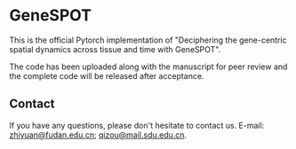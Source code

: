 # GeneSPOT
This is the official Pytorch implementation of "Deciphering the gene-centric spatial dynamics across tissue and time with GeneSPOT".

The code has been uploaded along with the manuscript for peer review and the complete code will be released after acceptance.

## Contact
If you have any questions, please don't hesitate to contact us. E-mail: [zhiyuan@fudan.edu.cn](mailto:zhiyuan@fudan.edu.cn); [qizou@mail.sdu.edu.cn](mailto:qizou@mail.sdu.edu.cn).
